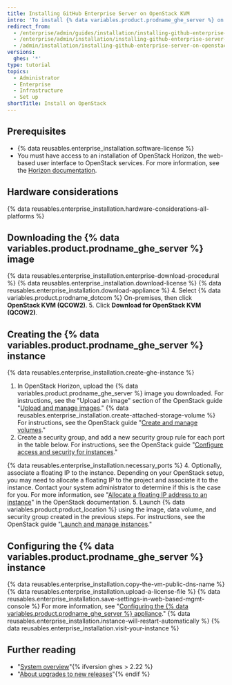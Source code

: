 ```yaml
---
title: Installing GitHub Enterprise Server on OpenStack KVM
intro: 'To install {% data variables.product.prodname_ghe_server %} on OpenStack KVM, you must have OpenStack access and download the {% data variables.product.prodname_ghe_server %} QCOW2 image.'
redirect_from:
  - /enterprise/admin/guides/installation/installing-github-enterprise-on-openstack-kvm/
  - /enterprise/admin/installation/installing-github-enterprise-server-on-openstack-kvm
  - /admin/installation/installing-github-enterprise-server-on-openstack-kvm
versions:
  ghes: '*'
type: tutorial
topics:
  - Administrator
  - Enterprise
  - Infrastructure
  - Set up
shortTitle: Install on OpenStack
---
```

## Prerequisites

- {% data reusables.enterprise_installation.software-license %}
- You must have access to an installation of OpenStack Horizon, the web-based user interface to OpenStack services. For more information, see the [Horizon documentation](https://docs.openstack.org/horizon/latest/).

## Hardware considerations

{% data reusables.enterprise_installation.hardware-considerations-all-platforms %}

## Downloading the {% data variables.product.prodname_ghe_server %} image

{% data reusables.enterprise_installation.enterprise-download-procedural %}
{% data reusables.enterprise_installation.download-license %}
{% data reusables.enterprise_installation.download-appliance %}
4. Select {% data variables.product.prodname_dotcom %} On-premises, then click **OpenStack KVM (QCOW2)**.
5. Click **Download for OpenStack KVM (QCOW2)**.

## Creating the {% data variables.product.prodname_ghe_server %} instance

{% data reusables.enterprise_installation.create-ghe-instance %}

1. In OpenStack Horizon, upload the {% data variables.product.prodname_ghe_server %} image you downloaded. For instructions, see the "Upload an image" section of the OpenStack guide "[Upload and manage images](https://docs.openstack.org/horizon/latest/user/manage-images.html)."
{% data reusables.enterprise_installation.create-attached-storage-volume %} For instructions, see the OpenStack guide "[Create and manage volumes](https://docs.openstack.org/horizon/latest/user/manage-volumes.html)."
3. Create a security group, and add a new security group rule for each port in the table below. For instructions, see the OpenStack guide "[Configure access and security for instances](https://docs.openstack.org/horizon/latest/user/configure-access-and-security-for-instances.html)."

  {% data reusables.enterprise_installation.necessary_ports %}
4. Optionally, associate a floating IP to the instance. Depending on your OpenStack setup, you may need to allocate a floating IP to the project and associate it to the instance. Contact your system administrator to determine if this is the case for you. For more information, see "[Allocate a floating IP address to an instance](https://docs.openstack.org/horizon/latest/user/configure-access-and-security-for-instances.html#allocate-a-floating-ip-address-to-an-instance)" in the OpenStack documentation.
5. Launch {% data variables.product.product_location %} using the image, data volume, and security group created in the previous steps. For instructions, see the OpenStack guide "[Launch and manage instances](https://docs.openstack.org/horizon/latest/user/launch-instances.html)."

## Configuring the {% data variables.product.prodname_ghe_server %} instance

{% data reusables.enterprise_installation.copy-the-vm-public-dns-name %}
{% data reusables.enterprise_installation.upload-a-license-file %}
{% data reusables.enterprise_installation.save-settings-in-web-based-mgmt-console %} For more information, see "[Configuring the {% data variables.product.prodname_ghe_server %} appliance](/enterprise/admin/guides/installation/configuring-the-github-enterprise-server-appliance)."
{% data reusables.enterprise_installation.instance-will-restart-automatically %}
{% data reusables.enterprise_installation.visit-your-instance %}

## Further reading

- "[System overview](/enterprise/admin/guides/installation/system-overview)"{% ifversion ghes > 2.22 %}
- "[About upgrades to new releases](/admin/overview/about-upgrades-to-new-releases)"{% endif %}
